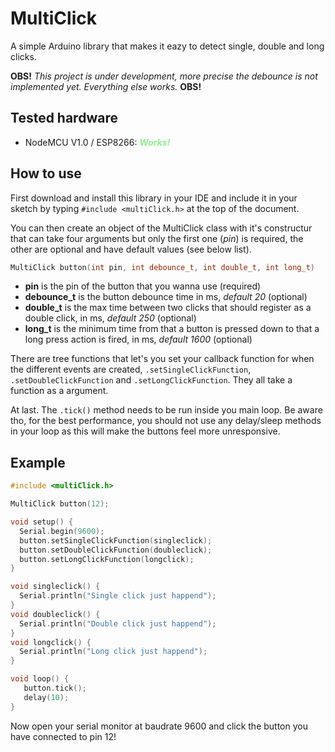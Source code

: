 # MultiClick
A simple Arduino library that makes it eazy to detect single, double and long clicks.

**OBS!** *This project is under development, more precise the debounce is not implemented yet. Everything else works.* **OBS!**

## Tested hardware
* NodeMCU V1.0 / ESP8266: <i style="color:lightgreen">**Works!**</i>

## How to use
First download and install this library in your IDE and include it in your sketch by typing `#include <multiClick.h>` at the top of the document.

You can then create an object of the MultiClick class with it's constructur that can take four arguments but only the first one (*pin*) is required, the other are optional and have default values (see below list).
```cpp
MultiClick button(int pin, int debounce_t, int double_t, int long_t)
```
* **pin** is the pin of the button that you wanna use (required)
* **debounce_t** is the button debounce time in ms, *default 20* (optional)
* **double_t** is the max time between two clicks that should register as a double click, in ms, *default 250* (optional)
* **long_t** is the minimum time from that a button is pressed down to that a long press action is fired, in ms, *default 1600* (optional)

There are tree functions that let's you set your callback function for when the different events are created, `.setSingleClickFunction`, `.setDoubleClickFunction` and `.setLongClickFunction`. They all take a function as a argument.

At last. The `.tick()` method needs to be run inside you main loop. Be aware tho, for the best performance, you should not use any delay/sleep methods in your loop as this will make the buttons feel more unresponsive.

## Example
```cpp
#include <multiClick.h>

MultiClick button(12);

void setup() {
  Serial.begin(9600);
  button.setSingleClickFunction(singleclick);
  button.setDoubleClickFunction(doubleclick);
  button.setLongClickFunction(longclick);
}

void singleclick() {
  Serial.println("Single click just happend");
}
void doubleclick() {
  Serial.println("Double click just happend");
}
void longclick() {
  Serial.println("Long click just happend");
}

void loop() {
   button.tick();
   delay(10);
}
```
Now open your serial monitor at baudrate 9600 and click the button you have connected to pin 12!